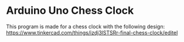# Arduino Uno Chess Clock

This program is made for a chess clock with the following design: 
https://www.tinkercad.com/things/izdj3lSTSRr-final-chess-clock/editel
